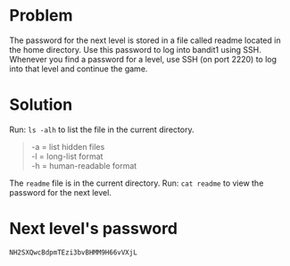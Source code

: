 # Problem
The password for the next level is stored in a file called readme located in the home directory. Use this password to log into bandit1 using SSH. Whenever you find a password for a level, use SSH (on port 2220) to log into that level and continue the game.

# Solution
Run: `ls -alh` to list the file in the current directory.<br>
>-a = list hidden files<br>
>-l = long-list format<br>
>-h = human-readable format<br>

The `readme` file is in the current directory. Run: `cat readme` to view the password for the next level.<br>

# Next level's password
`NH2SXQwcBdpmTEzi3bvBHMM9H66vVXjL`
